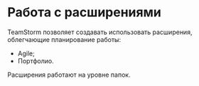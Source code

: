 # Работа с расширениями

TeamStorm позволяет создавать использовать расширения, облегчающие планирование работы:

* Agile;
* Портфолио.

Расширения работают на уровне папок.

